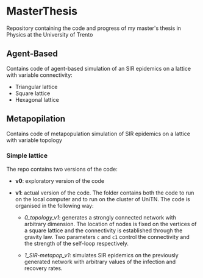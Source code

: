 # MasterThesis
Repository containing the code and progress of my master's thesis in Physics at the University of Trento
## Agent-Based
Contains code of agent-based simulation of an SIR epidemics on a lattice with variable connectivity:

- Triangular lattice
- Square lattice
- Hexagonal lattice

## Metapopilation
Contains code of metapopulation simulation of SIR epidemics on a lattice with variable topology

### Simple lattice
The repo contains two versions of the code:

- **v0**: exploratory version of the code
- **v1**: actual version of the code. The folder contains both the code to run on the local computer and to run on the cluster of UniTN. The code is organised in the following way:

    - _0_topology_v1_: generates a strongly connected network with arbitrary dimension. The location of nodes is fixed on the vertices of a square lattice and the connectivity is established through the gravity law. Two parameters `c` and `c1` control the connectivity and the strength of the self-loop respectively. 

    - _1_SIR-metapop_v1_: simulates SIR epidemics on the previously generated network with arbitrary values of the infection and recovery rates. 
        
